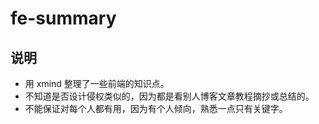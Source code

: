 # fe-summary

## 说明

- 用 xmind 整理了一些前端的知识点。
- 不知道是否设计侵权类似的，因为都是看别人博客文章教程摘抄或总结的。
- 不能保证对每个人都有用，因为有个人倾向，熟悉一点只有关键字。
